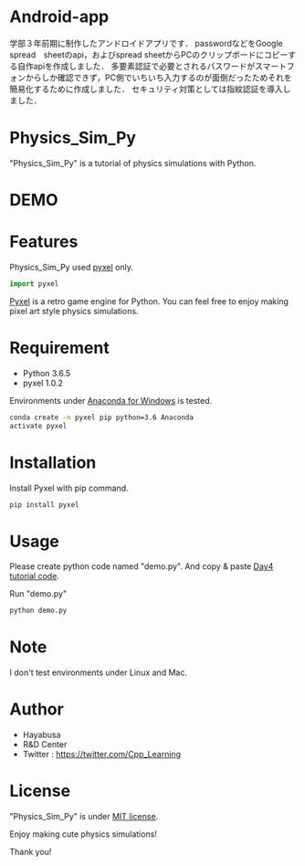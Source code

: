 # Android-app
学部３年前期に制作したアンドロイドアプリです．
passwordなどをGoogle spread　sheetのapi，およびspread sheetからPCのクリップボードにコピーする自作apiを作成しました．
多要素認証で必要とされるパスワードがスマートフォンからしか確認できず，PC側でいちいち入力するのが面倒だったためそれを簡易化するために作成しました．
セキュリティ対策としては指紋認証を導入しました．


# Physics_Sim_Py

"Physics_Sim_Py" is a tutorial of physics simulations with Python.

# DEMO


# Features

Physics_Sim_Py used [pyxel](https://github.com/kitao/pyxel) only.

```python
import pyxel
```
[Pyxel](https://github.com/kitao/pyxel) is a retro game engine for Python.
You can feel free to enjoy making pixel art style physics simulations.

# Requirement

* Python 3.6.5
* pyxel 1.0.2

Environments under [Anaconda for Windows](https://www.anaconda.com/distribution/) is tested.

```bash
conda create -n pyxel pip python=3.6 Anaconda
activate pyxel
```

# Installation

Install Pyxel with pip command.

```bash
pip install pyxel
```

# Usage

Please create python code named "demo.py".
And copy &amp; paste [Day4 tutorial code](https://cpp-learning.com/pyxel_physical_sim4/).

Run "demo.py"

```bash
python demo.py
```

# Note

I don't test environments under Linux and Mac.

# Author

* Hayabusa
* R&D Center
* Twitter : https://twitter.com/Cpp_Learning

# License

"Physics_Sim_Py" is under [MIT license](https://en.wikipedia.org/wiki/MIT_License).

Enjoy making cute physics simulations!

Thank you!
